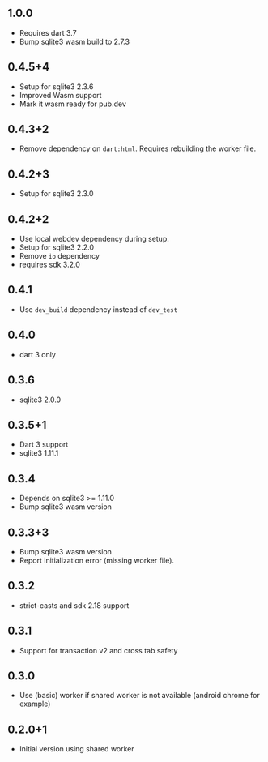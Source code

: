 ## 1.0.0

* Requires dart 3.7
* Bump sqlite3 wasm build to 2.7.3

## 0.4.5+4

* Setup for sqlite3 2.3.6
* Improved Wasm support
* Mark it wasm ready for pub.dev

## 0.4.3+2

* Remove dependency on `dart:html`. Requires rebuilding the worker file.

## 0.4.2+3

* Setup for sqlite3 2.3.0

## 0.4.2+2

* Use local webdev dependency during setup.
* Setup for sqlite3 2.2.0
* Remove `io` dependency
* requires sdk 3.2.0

## 0.4.1

* Use `dev_build` dependency instead of `dev_test`

## 0.4.0

* dart 3 only

## 0.3.6

* sqlite3 2.0.0

## 0.3.5+1

* Dart 3 support
* sqlite3 1.11.1

## 0.3.4

* Depends on sqlite3 >= 1.11.0
* Bump sqlite3 wasm version

## 0.3.3+3

* Bump sqlite3 wasm version
* Report initialization error (missing worker file).

## 0.3.2

* strict-casts and sdk 2.18 support

## 0.3.1

- Support for transaction v2 and cross tab safety

## 0.3.0

- Use (basic) worker if shared worker is not available (android chrome for example)

## 0.2.0+1

- Initial version using shared worker
